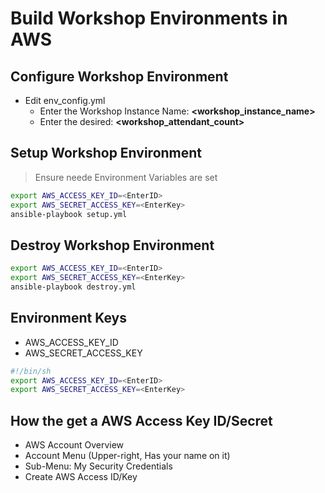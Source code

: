 # Build Workshop Environments in AWS

## Configure  Workshop Environment

- Edit env_config.yml
  - Enter the Workshop Instance Name:  **\<workshop_instance_name>**
  - Enter the desired: **\<workshop_attendant_count>**

## Setup Workshop Environment

> Ensure neede Environment Variables are set

```bash
export AWS_ACCESS_KEY_ID=<EnterID>
export AWS_SECRET_ACCESS_KEY=<EnterKey>
ansible-playbook setup.yml
```

## Destroy Workshop Environment

```bash
export AWS_ACCESS_KEY_ID=<EnterID>
export AWS_SECRET_ACCESS_KEY=<EnterKey>
ansible-playbook destroy.yml
```

## Environment Keys

- AWS_ACCESS_KEY_ID
- AWS_SECRET_ACCESS_KEY

```bash
#!/bin/sh
export AWS_ACCESS_KEY_ID=<EnterID>
export AWS_SECRET_ACCESS_KEY=<EnterKey>
```

## How the get a AWS Access Key ID/Secret

- AWS Account Overview
- Account Menu (Upper-right, Has your name on it)
- Sub-Menu: My Security Credentials
- Create AWS Access ID/Key